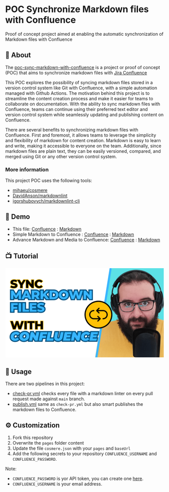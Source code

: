 # POC Synchronize Markdown files with Confluence

Proof of concept project aimed at enabling the automatic synchronization of Markdown files with Confluence

## 🔮 About

The [poc-sync-markdown-with-confluence](https://github.com/UlisesGascon/poc-sync-markdown-with-confluence) is a project or proof of concept (POC) that aims to synchronize markdown files with [Jira Confluence](https://www.atlassian.com/software/confluence)

This POC explores the possibility of syncing markdown files stored in a version control system like Git with Confluence, with a simple automation managed with Github Actions. The motivation behind this project is to streamline the content creation process and make it easier for teams to collaborate on documentation. With the ability to sync markdown files with Confluence, teams can continue using their preferred text editor and version control system while seamlessly updating and publishing content on Confluence.

There are several benefits to synchronizing markdown files with Confluence. First and foremost, it allows teams to leverage the simplicity and flexibility of markdown for content creation. Markdown is easy to learn and write, making it accessible to everyone on the team. Additionally, since markdown files are plain text, they can be easily versioned, compared, and merged using Git or any other version control system.

### More information

This project POC uses the following tools:

- [mihaeu/cosmere](https://github.com/mihaeu/cosmere)
- [DavidAnson/markdownlint](https://github.com/DavidAnson/markdownlint)
- [igorshubovych/markdownlint-cli](https://github.com/igorshubovych/markdownlint-cli)

## 🧐 Demo

- This file: [Confluence](https://ulisesgascondemo.atlassian.net/wiki/spaces/syncmkdown/pages/360554/Sync+Markdown+files+with+Confluence) : [Markdown](https://github.com/UlisesGascon/poc-sync-markdown-with-confluence/blob/main/README.md)
- Simple Markdown to Confluence : [Confluence](https://ulisesgascondemo.atlassian.net/wiki/spaces/syncmkdown/pages/360561/Demo+Page+1+-+Simple+Markdown+to+Confluence) : [Markdown](https://github.com/UlisesGascon/poc-sync-markdown-with-confluence/blob/main/pages/demo1.md)
- Advance Markdown and Media to Confluence: [Confluence](https://ulisesgascondemo.atlassian.net/wiki/spaces/syncmkdown/pages/360568/Demo+Page+2+-+Advance+Markdown+and+Media+to+Confluence) : [Markdown](https://github.com/UlisesGascon/poc-sync-markdown-with-confluence/blob/main/pages/demo2.md)

## 📺 Tutorial

[![Youtube Banner](.github/img/banner.png)](https://www.youtube.com/watch?v=5o1GRFdKUCE)

## 📡 Usage

There are two pipelines in this project:

- [check-pr.yml](https://github.com/UlisesGascon/poc-sync-markdown-with-confluence/blob/main/.github/workflows/check-pr.yml) checks every file with a markdown linter on every pull request made against `main` branch.
- [publish.yml](https://github.com/UlisesGascon/poc-sync-markdown-with-confluence/blob/main/.github/workflows/publish.yml) same as `check-pr.yml` but also smart publishes the markdown files to Confluence.

## ⚙️ Customization

1. Fork this repository
2. Overwrite the `pages` folder content
3. Update the file `cosmere.json` with your `pages` and `baseUrl`
4. Add the following secrets to your repository `CONFLUENCE_USERNAME` and `CONFLUENCE_PASSWORD`.

Note:

- `CONFLUENCE_PASSWORD` is yor API token, you can create one [here](https://id.atlassian.com/manage-profile/security/api-tokens).
- `CONFLUENCE_USERNAME` is your email address.
